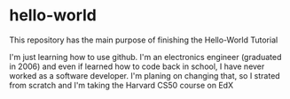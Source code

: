 # hello-world
This repository has the main purpose of finishing the Hello-World Tutorial

I'm just learning how to use github. I'm an electronics engineer (graduated in 2006) and even if learned how to code back in school, I have never worked as a software developer. I'm planing on changing that, so I strated from scratch and I'm taking the Harvard CS50 course on EdX
